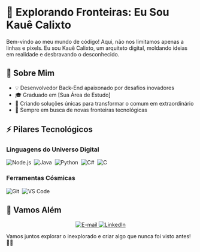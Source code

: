 

# 🌌 Explorando Fronteiras: Eu Sou Kauê Calixto

Bem-vindo ao meu mundo de código! Aqui, não nos limitamos apenas a linhas e pixels. Eu sou Kauê Calixto, um arquiteto digital, moldando ideias em realidade e desbravando o desconhecido.

## 🚀 Sobre Mim

- 💡 Desenvolvedor Back-End apaixonado por desafios inovadores
- 🎓 Graduado em [Sua Área de Estudo]
- 🌟 Criando soluções únicas para transformar o comum em extraordinário
- 🚀 Sempre em busca de novas fronteiras tecnológicas

## ⚡ Pilares Tecnológicos

### Linguagens do Universo Digital

![Node.js](https://img.shields.io/badge/Node.js-E7ECEB?style=for-the-badge&logo=node.js&logoColor=53D9A2)&nbsp;
![Java](https://img.shields.io/badge/Java-ED8B00?style=for-the-badge&logo=openjdk&logoColor=white)&nbsp;
![Python](https://img.shields.io/badge/Python-3670A0?style=for-the-badge&logo=python&logoColor=ffdd54)&nbsp;
![C#](https://img.shields.io/badge/C%23-E7ECEB?style=for-the-badge&logo=c-sharp&logoColor=3D5A7A)&nbsp;
![C](https://img.shields.io/badge/C-00599C?style=for-the-badge&logo=c&logoColor=white)&nbsp;

### Ferramentas Cósmicas

![Git](https://img.shields.io/badge/Git-E7ECEB?style=for-the-badge&logo=git&logoColor=F05032)&nbsp;
![VS Code](https://img.shields.io/badge/VS%20Code-E7ECEB?style=for-the-badge&logo=visual-studio-code&logoColor=007ACC)&nbsp;

## 📌 Vamos Além

<div align="center">
  <p>
    <a href="mailto:kaue.santos.calixto@gmail.com">
      <img src="https://img.shields.io/badge/-email-020114?style=for-the-badge&amp;logo=microsoft-outlook&amp;logoColor=EBD03E&amp;color:FFF" alt="E-mail">
    </a>
    <a href="https://www.linkedin.com/in/kauescalixto">
      <img src="https://img.shields.io/badge/-LinkedIn-020114?style=for-the-badge&amp;logo=linkedin&amp;logoColor=EBD03E&amp;color:FFF" alt="LinkedIn">
    </a>
  </p>
</div>

Vamos juntos explorar o inexplorado e criar algo que nunca foi visto antes! 🚀✨
